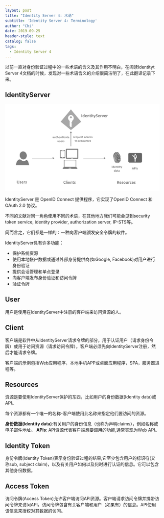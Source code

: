 ```yaml
---
layout: post
title: "Identity Server 4: 术语"
subtitle: 'Identity Server 4: Terminology'
author: "Chi"
date: 2019-09-25
header-style: text
catalog: false
tags:
  - Identity Server 4
---
```


以前一直对身份验证过程中的一些术语的含义及其作用不明白，在阅读Identityt Server 4文档的时候，发现对一些术语含义的介绍很简洁明了，在此翻译记录下来。

## IdentityServer

![terminology](/img/in-post/2019-09-27-identity-server-4-terminology/terminology.png)

IdentityServer 是 OpenID Connect 提供程序，它实现了OpenID Connect 和 OAuth 2.0 协议。

不同的文献对同一角色使用不同的术语，在其他地方我们可能会见到security token service, identity provider, authorization server, IP-STS等。

简而言之，它们都是一样的：一种向客户端颁发安全令牌的软件。

IdentityServer具有许多功能：

- 保护系统资源
- 使用本地帐户数据或通过外部身份提供商(如Google, Facebook)对用户进行身份验证
- 提供会话管理和单点登录
- 向客户端发布身份验证和访问令牌
- 验证令牌

## User

用户是使用在IdentityServer中注册的客户端来访问资源的人。

## Client

客户端是软件中从IdentityServer请求令牌的部分，用于认证用户（请求身份令牌）或用于访问资源（请求访问令牌）。客户端必须先向IdentityServer注册，然后才能请求令牌。

客户端的示例包括Web应用程序，本地手机APP或桌面应用程序，SPA，服务器进程等。

## Resources

资源是要使用IdentityServer保护的东西，比如用户的身份数据(Identity data)或API。

每个资源都有一个唯一的名称-客户端使用此名称来指定他们要访问的资源。

**身份数据(Identity data)**:有关用户的身份信息（也称为声明claims），例如名称或电子邮件地址。
**APIs**: API资源代表客户端想要调用的功能,通常实现为Web API。

## Identity Token

身份令牌(Identity Token)表示身份验证过程的结果,它至少包含用户的标识符(又称sub, subject claim)，以及有关用户如何以及何时进行认证的信息。它可以包含其他身份数据。

## Access Token

访问令牌(Access Token)允许客户端访问API资源。客户端请求访问令牌并携带访问令牌来访问API。访问令牌包含有关客户端和用户（如果有）的信息。API使用该信息来授权对其数据的访问。
